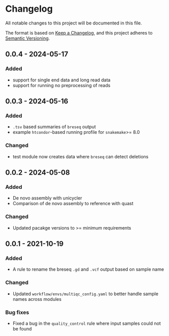 # Changelog

All notable changes to this project will be documented in this file.

The format is based on [Keep a Changelog](https://keepachangelog.com/en/1.0.0/),
and this project adheres to [Semantic
Versioning](https://semver.org/spec/v2.0.0.html).


## 0.0.4 - 2024-05-17

### Added
- support for single end data and long read data
- support for running no preprocessing of reads

## 0.0.3 - 2024-05-16

### Added
- `.tsv` based summaries of `breseq` output
- example `htcondor`-based running profile for `snakemake`>= 8.0

### Changed
- test module now creates data where `breseq` can detect deletions

## 0.0.2 - 2024-05-08

### Added
- De novo assembly with unicycler
- Comparison of de novo assembly to reference with quast

### Changed
- Updated pacakge versions to >= minimum requirements

## 0.0.1 - 2021-10-19

### Added
- A rule to rename the breseq `.gd` and `.vcf` output based on sample name

### Changed
- Updated `workflow/envs/multiqc_config.yaml` to better handle sample names
  across modules

### Bug fixes
- Fixed a bug in the `quality_control` rule where input samples could not be
  found
